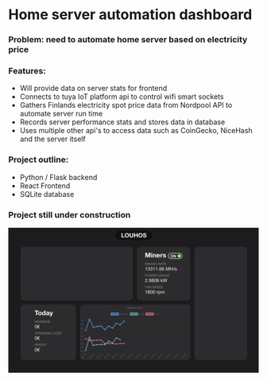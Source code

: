 # Home server automation dashboard

### Problem: need to automate home server based on electricity price

### Features:
  - Will provide data on server stats for frontend
  - Connects to tuya IoT platform api to control wifi smart sockets
  - Gathers Finlands electricity spot price data from Nordpool API to automate server run time
  - Records server performance stats and stores data in database
  - Uses multiple other api's to access data such as CoinGecko, NiceHash and the server itself

### Project outline:
  - Python / Flask backend
  - React Frontend
  - SQLite database

### Project still under construction
![GitHub Logo](https://github.com/JoonasMykkanen/spotprice/blob/2f2bb87cc2fe9f757979375efc8b421e7827f276/resources/img.png)
